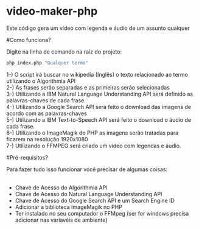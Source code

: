 # video-maker-php
Este código gera um vídeo com legenda e áudio de um assunto qualquer

#Como funciona?

Digite na linha de comando na raiz do projeto:

```bash
php index.php "Qualquer termo"
```

1-) O script irá buscar no wikipedia (Inglês) o texto relacionado ao termo utilizando o Algorithmia API<br>
2-) As frases serão separadas e as primeiras serão selecionadas<br>
3-) Utilizando a IBM Natural Language Understanding API será definido as palavras-chaves de cada frase.<br>
4-) Utilizando a Google Search API será feito o download das imagens de acordo com as palavras-chaves<br>
5-) Utilizando a IBM Text-to-Speech API será feito o download o áudio de cada frase.<br>
6-) Utilizando o ImageMagik do PHP as imagens serão tratadas para ficarem na resolução 1920x1080<br>
7-) Utilizando o FFMPEG será criado um vídeo com legendas e áudio.<br>

#Pré-requisitos?

Para fazer tudo isso funcionar você precisar de algumas coisas:<br>
<br>
<ul>
<li>Chave de Acesso do Algorithmia API</li>
<li>Chave de Acesso do Natural Language Understanding API</li>
<li>Chave de Acesso do Google Search API e um Search Engine ID</li>
<li>Adicionar a biblioteca ImageMagik no PHP</li>
<li>Ter instalado no seu computador o FFMpeg (ser for windows precisa adicionar nas variavéis de ambiente)</li>
</ul>




